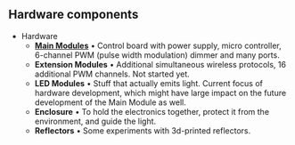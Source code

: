 ## Hardware components
 - Hardware
   - **[Main Modules](/hardware/mainmodule/)** • Control board with power supply, micro controller, 6-channel PWM (pulse width modulation) dimmer and many ports.
   - **Extension Modules** • Additional simultaneous wireless protocols, 16 additional PWM channels. Not started yet.
   - **LED Modules** • Stuff that actually emits light. Current focus of hardware development, which might have large impact on the future development of the Main Module as well.
   - **Enclosure** • To hold the electronics together, protect it from the environment, and guide the light.
   - **Reflectors** • Some experiments with 3d-printed reflectors.